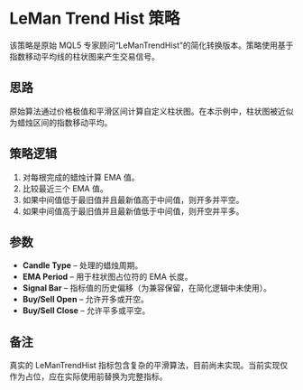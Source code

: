 # LeMan Trend Hist 策略

该策略是原始 MQL5 专家顾问“LeManTrendHist”的简化转换版本。策略使用基于指数移动平均线的柱状图来产生交易信号。

## 思路

原始算法通过价格极值和平滑区间计算自定义柱状图。在本示例中，柱状图被近似为蜡烛区间的指数移动平均。

## 策略逻辑

1. 对每根完成的蜡烛计算 EMA 值。
2. 比较最近三个 EMA 值。
3. 如果中间值低于最旧值并且最新值高于中间值，则开多并平空。
4. 如果中间值高于最旧值并且最新值低于中间值，则开空并平多。

## 参数

- **Candle Type** – 处理的蜡烛周期。
- **EMA Period** – 用于柱状图占位符的 EMA 长度。
- **Signal Bar** – 指标值的历史偏移（为兼容保留，在简化逻辑中未使用）。
- **Buy/Sell Open** – 允许开多或开空。
- **Buy/Sell Close** – 允许平多或平空。

## 备注

真实的 LeManTrendHist 指标包含复杂的平滑算法，目前尚未实现。当前实现仅作为占位，应在实际使用前替换为完整指标。
